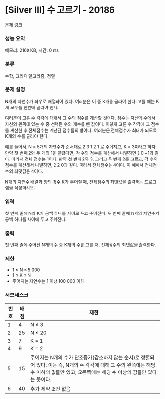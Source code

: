 # [Silver III] 수 고르기 - 20186

[문제 링크](https://www.acmicpc.net/problem/20186) 

### 성능 요약

메모리: 2160 KB, 시간: 0 ms

### 분류

수학, 그리디 알고리즘, 정렬

### 문제 설명

N개의 자연수가 좌우로 배열되어 있다. 여러분은 이 중 K개를 골라야 한다. 고를 때는 K개 모두를 한번에 골라야 한다.

여러분이 고른 수 각각에 대해서 그 수의 점수를 계산할 것이다. 점수는 자신의 수에서 자신의 왼쪽에 있는 수 중 선택된 수의 개수를 뺀 값이다. 이렇게 고른 수 각각에 그 점수를 계산한 후 전체점수는 계산된 점수들의 합이다. 여러분은 전체점수가 최대가 되도록 K개의 수를 골라야 한다.

예를 들어서, N = 5개의 자연수가 순서대로 2 3 1 2 1 로 주어지고, K = 3이라고 하자. 만약 첫 번째 2와 두 개의 1을 골랐다면, 각 수의 점수를 계산해서 나열하면 2 0 −1과 같다. 따라서 전체 점수는 1이다. 만약 첫 번째 2와 3, 그리고 두 번째 2를 고르고, 각 수의 점수를 계산해서 나열하면, 2 2 0과 같다. 따라서 전체점수는 4이다. 이 예에서 전체점수의 최댓값은 4이다.

N개의 자연수 배열과 양의 정수 K가 주어질 때, 전체점수의 최댓값을 출력하는 프로그램을 작성하시오.

### 입력 

 <p>첫 번째 줄에 N과 K가 공백 하나를 사이로 두고 주어진다. 두 번째 줄에 N개의 자연수가 공백 하나를 사이에 두고 주어진다.</p>

### 출력 

 <p>첫 번째 줄에 주어진 N개의 수 중 K개의 수를 고를 때, 전체점수의 최댓값을 출력한다.</p>

### 제한

- 1 ≤ N ≤ 5 000
- 1 ≤ K ≤ N
- 주어지는 자연수는 1 이상 100 000 이하

### 서브태스크

|번호|배점|제한|
|---|---|---|
|1|4|N ≤ 3|
|2|25|N ≤ 20|
|3|7|K = 1|
|4|9|K = 2|
|5|15|주어지는 N개의 수가 단조증가(감소하지 않는 순서)로 정렬되어 있다. 이는 즉, N개의 수 각각에 대해 그 수의 왼쪽에는 해당 수 이하의 값들만 있고, 오른쪽에는 해당 수 이상의 값들만 있다는 뜻이다.|
|6|40|추가 제약 조건 없음|
